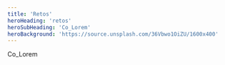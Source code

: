 ```yaml
---
title: 'Retos'
heroHeading: 'retos'
heroSubHeading: 'Co_Lorem'
heroBackground: 'https://source.unsplash.com/36Vbwo1OiZU/1600x400'
---
```


Co_Lorem